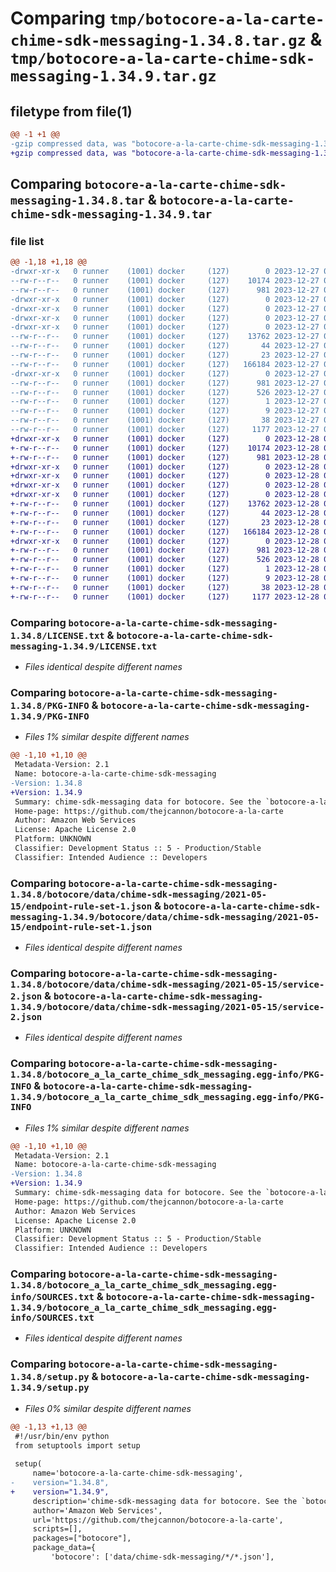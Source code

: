 # Comparing `tmp/botocore-a-la-carte-chime-sdk-messaging-1.34.8.tar.gz` & `tmp/botocore-a-la-carte-chime-sdk-messaging-1.34.9.tar.gz`

## filetype from file(1)

```diff
@@ -1 +1 @@
-gzip compressed data, was "botocore-a-la-carte-chime-sdk-messaging-1.34.8.tar", last modified: Wed Dec 27 01:06:39 2023, max compression
+gzip compressed data, was "botocore-a-la-carte-chime-sdk-messaging-1.34.9.tar", last modified: Thu Dec 28 01:06:41 2023, max compression
```

## Comparing `botocore-a-la-carte-chime-sdk-messaging-1.34.8.tar` & `botocore-a-la-carte-chime-sdk-messaging-1.34.9.tar`

### file list

```diff
@@ -1,18 +1,18 @@
-drwxr-xr-x   0 runner    (1001) docker     (127)        0 2023-12-27 01:06:39.979308 botocore-a-la-carte-chime-sdk-messaging-1.34.8/
--rw-r--r--   0 runner    (1001) docker     (127)    10174 2023-12-27 01:06:39.000000 botocore-a-la-carte-chime-sdk-messaging-1.34.8/LICENSE.txt
--rw-r--r--   0 runner    (1001) docker     (127)      981 2023-12-27 01:06:39.979308 botocore-a-la-carte-chime-sdk-messaging-1.34.8/PKG-INFO
-drwxr-xr-x   0 runner    (1001) docker     (127)        0 2023-12-27 01:06:39.975308 botocore-a-la-carte-chime-sdk-messaging-1.34.8/botocore/
-drwxr-xr-x   0 runner    (1001) docker     (127)        0 2023-12-27 01:06:39.975308 botocore-a-la-carte-chime-sdk-messaging-1.34.8/botocore/data/
-drwxr-xr-x   0 runner    (1001) docker     (127)        0 2023-12-27 01:06:39.975308 botocore-a-la-carte-chime-sdk-messaging-1.34.8/botocore/data/chime-sdk-messaging/
-drwxr-xr-x   0 runner    (1001) docker     (127)        0 2023-12-27 01:06:39.975308 botocore-a-la-carte-chime-sdk-messaging-1.34.8/botocore/data/chime-sdk-messaging/2021-05-15/
--rw-r--r--   0 runner    (1001) docker     (127)    13762 2023-12-27 01:06:28.000000 botocore-a-la-carte-chime-sdk-messaging-1.34.8/botocore/data/chime-sdk-messaging/2021-05-15/endpoint-rule-set-1.json
--rw-r--r--   0 runner    (1001) docker     (127)       44 2023-12-27 01:06:28.000000 botocore-a-la-carte-chime-sdk-messaging-1.34.8/botocore/data/chime-sdk-messaging/2021-05-15/examples-1.json
--rw-r--r--   0 runner    (1001) docker     (127)       23 2023-12-27 01:06:28.000000 botocore-a-la-carte-chime-sdk-messaging-1.34.8/botocore/data/chime-sdk-messaging/2021-05-15/paginators-1.json
--rw-r--r--   0 runner    (1001) docker     (127)   166184 2023-12-27 01:06:28.000000 botocore-a-la-carte-chime-sdk-messaging-1.34.8/botocore/data/chime-sdk-messaging/2021-05-15/service-2.json
-drwxr-xr-x   0 runner    (1001) docker     (127)        0 2023-12-27 01:06:39.979308 botocore-a-la-carte-chime-sdk-messaging-1.34.8/botocore_a_la_carte_chime_sdk_messaging.egg-info/
--rw-r--r--   0 runner    (1001) docker     (127)      981 2023-12-27 01:06:39.000000 botocore-a-la-carte-chime-sdk-messaging-1.34.8/botocore_a_la_carte_chime_sdk_messaging.egg-info/PKG-INFO
--rw-r--r--   0 runner    (1001) docker     (127)      526 2023-12-27 01:06:39.000000 botocore-a-la-carte-chime-sdk-messaging-1.34.8/botocore_a_la_carte_chime_sdk_messaging.egg-info/SOURCES.txt
--rw-r--r--   0 runner    (1001) docker     (127)        1 2023-12-27 01:06:39.000000 botocore-a-la-carte-chime-sdk-messaging-1.34.8/botocore_a_la_carte_chime_sdk_messaging.egg-info/dependency_links.txt
--rw-r--r--   0 runner    (1001) docker     (127)        9 2023-12-27 01:06:39.000000 botocore-a-la-carte-chime-sdk-messaging-1.34.8/botocore_a_la_carte_chime_sdk_messaging.egg-info/top_level.txt
--rw-r--r--   0 runner    (1001) docker     (127)       38 2023-12-27 01:06:39.979308 botocore-a-la-carte-chime-sdk-messaging-1.34.8/setup.cfg
--rw-r--r--   0 runner    (1001) docker     (127)     1177 2023-12-27 01:06:39.000000 botocore-a-la-carte-chime-sdk-messaging-1.34.8/setup.py
+drwxr-xr-x   0 runner    (1001) docker     (127)        0 2023-12-28 01:06:41.474277 botocore-a-la-carte-chime-sdk-messaging-1.34.9/
+-rw-r--r--   0 runner    (1001) docker     (127)    10174 2023-12-28 01:06:41.000000 botocore-a-la-carte-chime-sdk-messaging-1.34.9/LICENSE.txt
+-rw-r--r--   0 runner    (1001) docker     (127)      981 2023-12-28 01:06:41.470277 botocore-a-la-carte-chime-sdk-messaging-1.34.9/PKG-INFO
+drwxr-xr-x   0 runner    (1001) docker     (127)        0 2023-12-28 01:06:41.470277 botocore-a-la-carte-chime-sdk-messaging-1.34.9/botocore/
+drwxr-xr-x   0 runner    (1001) docker     (127)        0 2023-12-28 01:06:41.470277 botocore-a-la-carte-chime-sdk-messaging-1.34.9/botocore/data/
+drwxr-xr-x   0 runner    (1001) docker     (127)        0 2023-12-28 01:06:41.470277 botocore-a-la-carte-chime-sdk-messaging-1.34.9/botocore/data/chime-sdk-messaging/
+drwxr-xr-x   0 runner    (1001) docker     (127)        0 2023-12-28 01:06:41.470277 botocore-a-la-carte-chime-sdk-messaging-1.34.9/botocore/data/chime-sdk-messaging/2021-05-15/
+-rw-r--r--   0 runner    (1001) docker     (127)    13762 2023-12-28 01:06:26.000000 botocore-a-la-carte-chime-sdk-messaging-1.34.9/botocore/data/chime-sdk-messaging/2021-05-15/endpoint-rule-set-1.json
+-rw-r--r--   0 runner    (1001) docker     (127)       44 2023-12-28 01:06:26.000000 botocore-a-la-carte-chime-sdk-messaging-1.34.9/botocore/data/chime-sdk-messaging/2021-05-15/examples-1.json
+-rw-r--r--   0 runner    (1001) docker     (127)       23 2023-12-28 01:06:26.000000 botocore-a-la-carte-chime-sdk-messaging-1.34.9/botocore/data/chime-sdk-messaging/2021-05-15/paginators-1.json
+-rw-r--r--   0 runner    (1001) docker     (127)   166184 2023-12-28 01:06:26.000000 botocore-a-la-carte-chime-sdk-messaging-1.34.9/botocore/data/chime-sdk-messaging/2021-05-15/service-2.json
+drwxr-xr-x   0 runner    (1001) docker     (127)        0 2023-12-28 01:06:41.470277 botocore-a-la-carte-chime-sdk-messaging-1.34.9/botocore_a_la_carte_chime_sdk_messaging.egg-info/
+-rw-r--r--   0 runner    (1001) docker     (127)      981 2023-12-28 01:06:41.000000 botocore-a-la-carte-chime-sdk-messaging-1.34.9/botocore_a_la_carte_chime_sdk_messaging.egg-info/PKG-INFO
+-rw-r--r--   0 runner    (1001) docker     (127)      526 2023-12-28 01:06:41.000000 botocore-a-la-carte-chime-sdk-messaging-1.34.9/botocore_a_la_carte_chime_sdk_messaging.egg-info/SOURCES.txt
+-rw-r--r--   0 runner    (1001) docker     (127)        1 2023-12-28 01:06:41.000000 botocore-a-la-carte-chime-sdk-messaging-1.34.9/botocore_a_la_carte_chime_sdk_messaging.egg-info/dependency_links.txt
+-rw-r--r--   0 runner    (1001) docker     (127)        9 2023-12-28 01:06:41.000000 botocore-a-la-carte-chime-sdk-messaging-1.34.9/botocore_a_la_carte_chime_sdk_messaging.egg-info/top_level.txt
+-rw-r--r--   0 runner    (1001) docker     (127)       38 2023-12-28 01:06:41.474277 botocore-a-la-carte-chime-sdk-messaging-1.34.9/setup.cfg
+-rw-r--r--   0 runner    (1001) docker     (127)     1177 2023-12-28 01:06:41.000000 botocore-a-la-carte-chime-sdk-messaging-1.34.9/setup.py
```

### Comparing `botocore-a-la-carte-chime-sdk-messaging-1.34.8/LICENSE.txt` & `botocore-a-la-carte-chime-sdk-messaging-1.34.9/LICENSE.txt`

 * *Files identical despite different names*

### Comparing `botocore-a-la-carte-chime-sdk-messaging-1.34.8/PKG-INFO` & `botocore-a-la-carte-chime-sdk-messaging-1.34.9/PKG-INFO`

 * *Files 1% similar despite different names*

```diff
@@ -1,10 +1,10 @@
 Metadata-Version: 2.1
 Name: botocore-a-la-carte-chime-sdk-messaging
-Version: 1.34.8
+Version: 1.34.9
 Summary: chime-sdk-messaging data for botocore. See the `botocore-a-la-carte` package for more info.
 Home-page: https://github.com/thejcannon/botocore-a-la-carte
 Author: Amazon Web Services
 License: Apache License 2.0
 Platform: UNKNOWN
 Classifier: Development Status :: 5 - Production/Stable
 Classifier: Intended Audience :: Developers
```

### Comparing `botocore-a-la-carte-chime-sdk-messaging-1.34.8/botocore/data/chime-sdk-messaging/2021-05-15/endpoint-rule-set-1.json` & `botocore-a-la-carte-chime-sdk-messaging-1.34.9/botocore/data/chime-sdk-messaging/2021-05-15/endpoint-rule-set-1.json`

 * *Files identical despite different names*

### Comparing `botocore-a-la-carte-chime-sdk-messaging-1.34.8/botocore/data/chime-sdk-messaging/2021-05-15/service-2.json` & `botocore-a-la-carte-chime-sdk-messaging-1.34.9/botocore/data/chime-sdk-messaging/2021-05-15/service-2.json`

 * *Files identical despite different names*

### Comparing `botocore-a-la-carte-chime-sdk-messaging-1.34.8/botocore_a_la_carte_chime_sdk_messaging.egg-info/PKG-INFO` & `botocore-a-la-carte-chime-sdk-messaging-1.34.9/botocore_a_la_carte_chime_sdk_messaging.egg-info/PKG-INFO`

 * *Files 1% similar despite different names*

```diff
@@ -1,10 +1,10 @@
 Metadata-Version: 2.1
 Name: botocore-a-la-carte-chime-sdk-messaging
-Version: 1.34.8
+Version: 1.34.9
 Summary: chime-sdk-messaging data for botocore. See the `botocore-a-la-carte` package for more info.
 Home-page: https://github.com/thejcannon/botocore-a-la-carte
 Author: Amazon Web Services
 License: Apache License 2.0
 Platform: UNKNOWN
 Classifier: Development Status :: 5 - Production/Stable
 Classifier: Intended Audience :: Developers
```

### Comparing `botocore-a-la-carte-chime-sdk-messaging-1.34.8/botocore_a_la_carte_chime_sdk_messaging.egg-info/SOURCES.txt` & `botocore-a-la-carte-chime-sdk-messaging-1.34.9/botocore_a_la_carte_chime_sdk_messaging.egg-info/SOURCES.txt`

 * *Files identical despite different names*

### Comparing `botocore-a-la-carte-chime-sdk-messaging-1.34.8/setup.py` & `botocore-a-la-carte-chime-sdk-messaging-1.34.9/setup.py`

 * *Files 0% similar despite different names*

```diff
@@ -1,13 +1,13 @@
 #!/usr/bin/env python
 from setuptools import setup
 
 setup(
     name='botocore-a-la-carte-chime-sdk-messaging',
-    version="1.34.8",
+    version="1.34.9",
     description='chime-sdk-messaging data for botocore. See the `botocore-a-la-carte` package for more info.',
     author='Amazon Web Services',
     url='https://github.com/thejcannon/botocore-a-la-carte',
     scripts=[],
     packages=["botocore"],
     package_data={
         'botocore': ['data/chime-sdk-messaging/*/*.json'],
```

